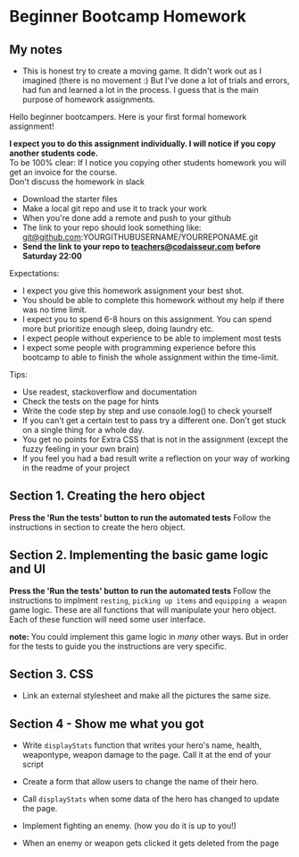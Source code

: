 # Beginner Bootcamp Homework

## My notes
* This is honest try to create a moving game. It didn't work out as I imagined (there is no movement :)
But I've done a lot of trials and errors, had fun and learned a lot in the process. I guess that is the main purpose of homework assignments. 


Hello beginner bootcampers. Here is your first formal homework  assignment!


**I expect you to do this assignment individually. I will notice if you copy another students code.**  
To be 100% clear: If I notice you copying other students homework you will get an invoice for the course.  
Don't discuss the homework in slack

- Download the starter files
- Make a local git repo and use it to track your work
- When you're done add a remote and push to your github
- The link to your repo should look something like: git@github.com:YOURGITHUBUSERNAME/YOURREPONAME.git
- **Send the link to your repo to teachers@codaisseur.com before Saturday 22:00**

Expectations:
- I expect you give this homework assignment your best shot.
- You should be able to complete this homework without my help if there was no time limit.
- I expect you to spend 6-8 hours on this assignment. You can spend more but prioritize enough sleep, doing laundry etc.
- I expect people without experience to be able to implement most tests
- I expect some people with programming experience before this bootcamp to able to finish the whole assignment within the time-limit.

Tips:
- Use readest, stackoverflow and documentation
- Check the tests on the page for hints
- Write the code step by step and use console.log() to check yourself  
- If you can't get a certain test to pass try a different one. Don't get stuck on a single thing for a whole day.  
- You get no points for Extra CSS that is not in the assignment (except the fuzzy feeling in your own brain)
- If you feel you had a bad result write a reflection on your way of working in the readme of your project

## Section 1. Creating the hero object

**Press the 'Run the tests' button to run the automated tests** 
Follow the instructions in section to create the hero object.

## Section 2. Implementing the basic game logic and UI

**Press the 'Run the tests' button to run the automated tests**
Follow the instructions to implment `resting`, `picking up items` and `equipping a weapon` game logic. These are all functions that will manipulate your hero object. Each of these function will need some user interface.

**note:** You could implement this game logic in *many* other ways. But in order for the tests to guide you the instructions are very specific.

## Section 3. CSS

- Link an external stylesheet and make all the pictures the same size.

## Section 4 - Show me what you got


- Write `displayStats` function that writes your hero's name, health, weapontype, weapon damage to the page. Call it at the end of your script

- Create a form that allow users to change the name of their hero.

- Call `displayStats` when some data of the hero has changed to update the page.

- Implement fighting an enemy. (how you do it is up to you!)

- When an enemy or weapon gets clicked it gets deleted from the page
